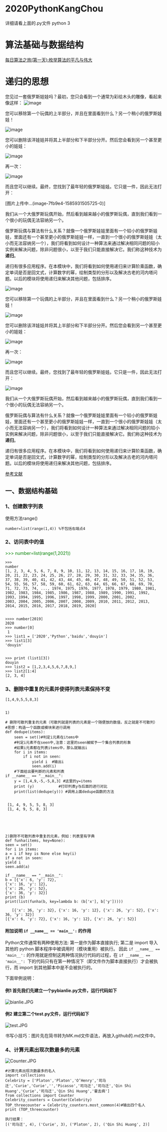 # 2020PythonKangChou
详细请看上面的.py文件
 python 3
# 算法基础与数据结构
[每日算法之旅(第一天):枚举算法的平凡与伟大](https://mp.weixin.qq.com/s?__biz=MzIwNzUwOTY1Nw==&mid=2247485927&idx=1&sn=b7724bfd20e306a72d2b23f795315169&chksm=97100811a06781073b4c99fda4cbc4fd904752d4076641dc5246a1a9130529531a80d1189c53&token=1006181174&lang=zh_CN#rd)

# 递归的思想
您见过一套俄罗斯娃娃吗？最初，您只会看到一个通常为彩绘木头的雕像，看起来像这样：
![image](https://upload-images.jianshu.io/upload_images/15863171-17d1eaf3516e0866.jpg?imageMogr2/auto-orient/strip|imageView2/2/w/196/format/webp)

您可以移除第一个玩偶的上半部分，并且在里面看到什么？另一个稍小的俄罗斯娃娃！

![image](https://upload-images.jianshu.io/upload_images/15863171-b6c019c5a972df9d.jpg?imageMogr2/auto-orient/strip|imageView2/2/w/414/format/webp)

您可以删除该洋娃娃并将其上半部分和下半部分分开。然后您会看到另一个甚至更小的娃娃：

![image](https://upload-images.jianshu.io/upload_images/15863171-ece4cc36b0d99e2c.jpg?imageMogr2/auto-orient/strip|imageView2/2/w/581/format/webp)

再一次：

![image](https://upload-images.jianshu.io/upload_images/15863171-efc7396bd47ef9e1.jpg?imageMogr2/auto-orient/strip|imageView2/2/w/558/format/webp)

而且您可以继续。最终，您找到了最年轻的俄罗斯娃娃。它只是一件，因此无法打开：

[图片上传中...(image-7fb9e4-1585931505725-0)]

我们从一个大俄罗斯玩偶开始，然后看到越来越小的俄罗斯玩偶，直到我们看到一个很小的玩偶无法容纳另一个。

俄罗斯玩偶与算法有什么关系？就像一个俄罗斯娃娃里面有一个较小的俄罗斯娃娃，里面还有一个甚至更小的俄罗斯娃娃一样，一直到一个很小的俄罗斯娃娃（太小而无法容纳另一个），我们将看到如何设计一种算法来通过解决相同问题的较小实例来解决问题，除非问题很小，以至于我们只能直接解决它。我们称这种技术为**递归**。

递归有很多应用程序。在本模块中，我们将看到如何使用递归来计算阶乘函数，确定单词是否是回文式，计算数字的幂，绘制类型的分形以及解决古老的河内塔问题。以后的模块将使用递归来解决其他问题，包括排序。

![image](https://upload-images.jianshu.io/upload_images/15863171-17d1eaf3516e0866.jpg?imageMogr2/auto-orient/strip%7CimageView2/2/w/1240)

您可以移除第一个玩偶的上半部分，并且在里面看到什么？另一个稍小的俄罗斯娃娃！

![image](https://upload-images.jianshu.io/upload_images/15863171-b6c019c5a972df9d.jpg?imageMogr2/auto-orient/strip%7CimageView2/2/w/1240)

您可以删除该洋娃娃并将其上半部分和下半部分分开。然后您会看到另一个甚至更小的娃娃：

![image](https://upload-images.jianshu.io/upload_images/15863171-ece4cc36b0d99e2c.jpg?imageMogr2/auto-orient/strip%7CimageView2/2/w/1240)

再一次：

![image](https://upload-images.jianshu.io/upload_images/15863171-efc7396bd47ef9e1.jpg?imageMogr2/auto-orient/strip%7CimageView2/2/w/1240)

而且您可以继续。最终，您找到了最年轻的俄罗斯娃娃。它只是一件，因此无法打开：

![image](https://upload-images.jianshu.io/upload_images/15863171-5e3f3a138e47c260.jpg?imageMogr2/auto-orient/strip%7CimageView2/2/w/1240)

我们从一个大俄罗斯玩偶开始，然后看到越来越小的俄罗斯玩偶，直到我们看到一个很小的玩偶无法容纳另一个。

俄罗斯玩偶与算法有什么关系？就像一个俄罗斯娃娃里面有一个较小的俄罗斯娃娃，里面还有一个甚至更小的俄罗斯娃娃一样，一直到一个很小的俄罗斯娃娃（太小而无法容纳另一个），我们将看到如何设计一种算法来通过解决相同问题的较小实例来解决问题，除非问题很小，以至于我们只能直接解决它。我们称这种技术为**递归**。

递归有很多应用程序。在本模块中，我们将看到如何使用递归来计算阶乘函数，确定单词是否是回文式，计算数字的幂，绘制类型的分形以及解决古老的河内塔问题。以后的模块将使用递归来解决其他问题，包括排序。

[参考文献]([https://www.khanacademy.org/computing/computer-science/algorithms/recursive-algorithms/a/recursion](https://www.khanacademy.org/computing/computer-science/algorithms/recursive-algorithms/a/recursion)
)



## 一、数据结构基础
### 1、创建数字列表
使用方法range()

    number=list(range(1,4)) %不包括右端点4
### 2、访问表中的值

<span style="color: green">  
    >>> number=list(range(1,2021))
</span>

    >>> 
    number
    [1, 2, 3, 4, 5, 6, 7, 8, 9, 10, 11, 12, 13, 14, 15, 16, 17, 18, 19, 20, 21, 22, 23, 24, 25, 26, 27, 28, 29, 30, 31, 32, 33, 34, 35, 36, 37, 38, 39, 40, 41, 42, 43, 44, 45, 46, 47, 48, 49, 50, 51, 52, 53, 54, 55, 56, 57, 58, 59, 60, 61, 62, 63, 64, 65, 66, 67, 68, 69, 70, 71, 72, 73, 74, ..., 1974, 1975, 1976, 1977, 1978, 1979, 1980, 1981, 1982, 1983, 1984, 1985, 1986, 1987, 1988, 1989, 1990, 1991, 1992, 1993, 1994, 1995, 1996, 1997, 1998, 1999, 2000, 2001, 2002, 
    2003, 2004, 2005, 2006, 2007, 2008, 2009, 2010, 2011, 2012, 2013, 2014, 2015, 2016, 2017, 2018, 2019, 2020]


    >>>> number[2019]
    2020
    >>> number[0]    
     1
    >>> list1 = ['2020','Python','baidu','douyin']
    >>> list1[3]
    'douyin'
    
   
    >>> print (list1[3])
    douyin
    >>> list2 = [1,2,3,4,5,6,7,8,9,]    
    >>> list2[1:4]
    [2, 3, 4] 
### 3、删除中重复的元素并使得列表元素保持不变
    [1,4,9,5,5,8,3]


    1)
    
    # 删除可散列重复的元素（可散列就是列表的元素是一个随便放的数值，反之就是不可散列）
    #思想：构造一个函数或模块来进行调用
    def dedupe(items):
        seen = set()#判定i元素在items中
        #判定i元素不在seen中,注意：这里的seen被赋予一个集合列表的形象
        #如果i元素都在列表items中，那么就输出i
        for i in items:
            if i not in seen:
                yield i  #输出i
                seen.add(i)
        #下面给出要判断的元素和列表
    if __name__ == "__main__":
        y = [1,4,9,-5,-5,8,3] #这里的y=items
        print (y)           #打印列表y与后面的进行对比
        print(list(dedupe(y))) #调用上面dedupe函数的方法


     [1, 4, 9, 5, 5, 8, 3]
     [1, 4, 9, 5, 8, 3]


 
 

    2)删除不可散列表中重复的元素，例如：列表里有字典
    def funha(items, key=None):
    seen = set()
    for i in items:
    a = i if key is None else key(i)
    if a not in seen:
    yield i
    seen.add(a)
    
    if __name__ == "__main__":
    b = [{'x': 6, 'y': 72},
    {'x': 16, 'y': 12},
    {'x': 26, 'y': 52},
    {'x': 36, 'y': 32}]
    print (b)
    print(list(funha(b, key=lambda b: (b['x'], b['y']))))
       
       [{'x': 36, 'y': 32}, {'x': 16, 'y': 12}, {'x': 26, 'y': 52}, {'x': 36, 'y': 32}]
    [{'x': 6, 'y': 72}, {'x': 16, 'y': 12}, {'x': 26, 'y': 52}] 

#### 附加说明 `if __name__ == 'main__':` 的作用
Python文件通常有两种使用方法:
第一是作为脚本直接执行;
第二是 import 导入其他的 python 脚本程序中被调用时（模块重用）被执行。
因此 `if __name__ == 'main__':` 的作用就是控制这两种情况执行代码的过程，在 `if __name__ == 'main__': `下的代码只有在第一种情况下（即文件作为脚本直接执行）才会被执行，而 import 到其他脚本中是不会被执行的。

下面举例说明：
#### 例1 首先我们先建立一个pybianlie.py文件，运行代码如下

![bianlie.JPG](https://upload-images.jianshu.io/upload_images/18578734-0e08838eafbdcb9c.JPG?imageMogr2/auto-orient/strip%7CimageView2/2/w/1240)

#### 例2 建立第二个test.py文件，运行代码如下
![test.JPG](https://upload-images.jianshu.io/upload_images/18578734-0b627e8dcd4846e5.JPG?imageMogr2/auto-orient/strip%7CimageView2/2/w/1240)

书写小技巧：图片先在简书转为MK.md文件语法，再放入github的.md文件中。

### 4、计算元素出现次数最多的元素

![Counter.JPG](https://upload-images.jianshu.io/upload_images/18578734-c24f6f477a6523a4.JPG?imageMogr2/auto-orient/strip%7CimageView2/2/w/1240)
    
    #计算元素出现次数最多的名人
    import collections 
    Celebrity = ['Platon','Platon','O’Henry','司马迁','Curie','Curie','','Picasso','司马迁','司马迁','Qin Shi Huang','Curie','司马迁','Qin Shi Huang','霍去病']
    from collections import Counter
    Celebrity_counters = Counter(Celebrity)
    TOP_threecounter = Celebrity_counters.most_common(4)#输出四个名人
    print (TOP_threecounter)
    
    执行结果：
    [('司马迁', 4), ('Curie', 3), ('Platon', 2), ('Qin Shi Huang', 2)]

